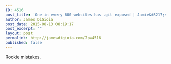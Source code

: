 ```yaml
---
ID: 4516
post_title: 'One in every 600 websites has .git exposed | Jamie&#8217;s OC'
author: James DiGioia
post_date: 2015-08-13 08:19:17
post_excerpt: ""
layout: post
permalink: http://jamesdigioia.com/?p=4516
published: false
---
```

Rookie mistakes.